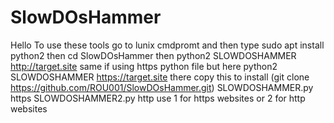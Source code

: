 # SlowDOsHammer
Hello To use these tools go to lunix cmdpromt and then type sudo apt install python2 then  cd SlowDOsHammer then python2 SLOWDOSHAMMER http://target.site same if using https python file but here python2 SLOWDOSHAMMER https://target.site there 
 copy this to install (git clone https://github.com/ROU001/SlowDOsHammer.git)
SLOWDOSHAMMER.py https
SLOWDOSHAMMER2.py http
use 1 for https websites or 2 for http websites
